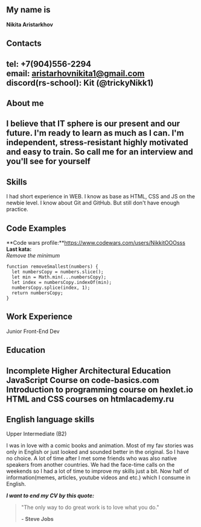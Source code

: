 ## My name is
**Nikita Aristarkhov**


## Contacts 
**tel:** +7(904)556-2294  
**email:** aristarhovnikita1@gmail.com  
**discord(rs-school):** Kit (@trickyNikk1)     
---


## About me
I believe that IT sphere is our present and our future. I'm ready to learn as much as I can. I'm independent, stress-resistant highly motivated and easy to train. So call me for an interview and you'll see for yourself
---


## Skills
I had short experience in WEB. I know as base as HTML, CSS and JS on the newbie level. I know about Git and GitHub. But still don't have enough practice.

## Code Examples
**Code wars profile:**https://www.codewars.com/users/NikkitOOOsss  
**Last kata:**  
*Remove the minimum*
```
function removeSmallest(numbers) {
  let numbersCopy = numbers.slice();
  let min = Math.min(...numbersCopy);
  let index = numbersCopy.indexOf(min);
  numbersCopy.splice(index, 1);
  return numbersCopy;
}
```


## Work Experience
Junior Front-End Dev


## Education
Incomplete Higher Architectural Education   
JavaScript Course on code-basics.com   
Introduction to programming course on hexlet.io  
HTML and CSS courses on htmlacademy.ru  
---


## English language skills 
Upper Intermediate (B2)  

I was in love with a comic books and animation. Most of my fav stories was only in English or just looked and sounded better in the original. So I have no choice. A lot of time after I met some friends who was also native speakers from another countries. We had the face-time calls on the weekends so I had a lot of time to improve my skills just a bit. Now half of information(memes, articles, youtube videos and etc.) which I consume in English.

***I want to end my CV by this quote:***
>"The only way to do great work is to love what you do."   
>
>**- Steve Jobs**